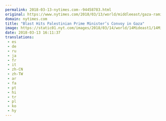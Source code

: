 ```yaml
---
permalink: 2018-03-13-nytimes.com--94458783.html
original: https://www.nytimes.com/2018/03/13/world/middleeast/gaza-rami-hamdallah-bomb.html?partner=rss&amp;emc=rss
domain: nytimes.com
title: "Blast Hits Palestinian Prime Minister’s Convoy in Gaza"
image: https://static01.nyt.com/images/2018/03/14/world/14Mideast1/14Mideast1-mediumThreeByTwo440.jpg
date: 2018-03-13 16:11:37
translations: 
 - es
 - de
 - ru
 - ja
 - fr
 - it
 - zh-CN
 - zh-TW
 - ar
 - fa
 - pt
 - hi
 - tr
 - pl
 - ko
 - hy
---
```


